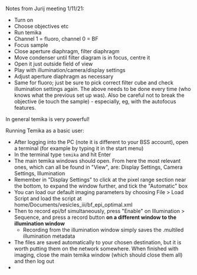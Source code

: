 Notes from Jurij meeting 1/11/21:
- Turn on
- Choose objectives etc
- Run temika
- Channel 1 = fluoro, channel 0 = BF
- Focus sample
- Close aperture diaphragm, filter diaphragm
- Move condenser until filter diagram is in focus, centre it
- Open it just outside field of view
- Play with illumination/camera/display settings
- Adjust aperture diaphragm as necessary
- Same for fluoro; just be sure to pick correct filter cube and check illumination settings again.
The above needs to be done every time (who knows what the previous set up was). Also be careful not to break the objective (ie touch the sample) - especially, eg, with the autofocus features. 

In general temika is very powerful!


Running Temika as a basic user:
- After logging into the PC (note it is different to your BSS account), open a terminal (for example by typing it in the start menu)
- In the terminal type `temika` and hit Enter
- The main temika windows should open. From here the most relevant ones, which can all be found in "View", are: Display Settings, Camera Settings, Illumination
- Remember in "Display Settings" to click at the pixel range section near the bottom, to expand the window further, and tick the "Automatic" box
- You can load our default imaging parameters by choosing File > Load Script and load the script at home/Documents/vesicles_iii/bf_epi_optimal.xml
- Then to record epi/bf simultaneously, press "Enable" on Illumination > Sequence, and press a record button **on a different window to the illumination window**
  - Recording from the illumination window simply saves the .multiled illumination metadata
- The files are saved automatically to your chosen destination, but it is worth putting them on the network somewhere. When finished with imaging, close the main temika window (which should close them all) and then log out
- 
